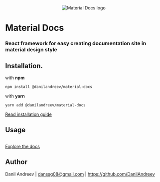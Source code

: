 <div align="center">
    <img alt="Material Docs logo" src="https://github.com/DanilAndreev/material-docs/blob/master/images/MaterialDocsLogoOverview.png"/>
</div>
<div align="center">
</div>

# Material Docs
### React framework for easy creating documentation site in material design style
## Installation.
with __npm__  
```
npm install @danilandreev/material-docs
```
with __yarn__  
```
yarn add @danilandreev/material-docs
```
[Read installation guide]()
## Usage
```jsx

```
[Explore the docs]()
## Author
Danil Andreev | danssg08@gmail.com | https://github.com/DanilAndreev
